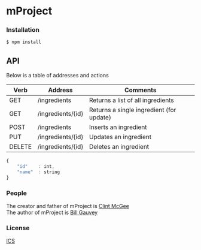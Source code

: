 mProject
========

### Installation

```bash
$ npm install
```


## API
Below is a table of addresses and actions  

| Verb  | Address               | Comments                                 |
|-------|-----------------------|------------------------------------------|
| GET   | /ingredients          | Returns a list of all ingredients        |
| GET   | /ingredients/{id}     | Returns a single ingredient (for update) |  
| POST  | /ingredients          | Inserts an ingredient                    |
| PUT   | /ingredients/{id}     | Updates an ingredient                    |
| DELETE| /ingredients/{id}     | Deletes an ingredient                    |

```js
{
    "id"    : int,
    "name"  : string
}
```

### People

The creator and father of mProject is [Clint McGee](mailto://clint.mcgee)  
The author of mProject is [Bill Gauvey](https://github.com/bgauvey) 

### License

  [ICS](LICENSE)